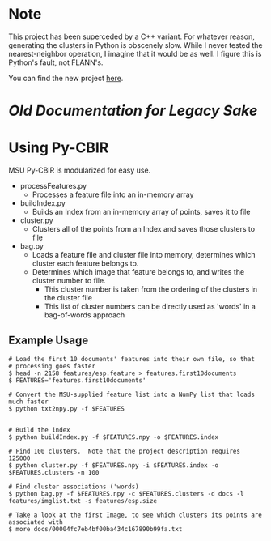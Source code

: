 # Note

This project has been superceded by a C++ variant.  For whatever reason, generating the clusters in Python is obscenely slow.  While I never tested the nearest-neighbor operation, I imagine that it would be as well.  I figure this is Python's fault, not FLANN's.

You can find the new project [here](https://github.com/zachriggle/MSU-CSE484-Content-Based-Image-Retrieval).


# ***Old Documentation for Legacy Sake***

# Using Py-CBIR

MSU Py-CBIR is modularized for easy use.

- processFeatures.py
    - Processes a feature file into an in-memory array
- buildIndex.py
    - Builds an Index from an in-memory array of points, saves it to file
- cluster.py
    - Clusters all of the points from an Index and saves those clusters to file
- bag.py
    - Loads a feature file and cluster file into memory, determines which cluster each feature belongs to.
    - Determines which image that feature belongs to, and writes the cluster number to file.
        - This cluster number is taken from the ordering of the clusters in the cluster file
        - This list of cluster numbers can be directly used as 'words' in a bag-of-words approach
        
## Example Usage

    # Load the first 10 documents' features into their own file, so that 
    # processing goes faster
    $ head -n 2158 features/esp.feature > features.first10documents
    $ FEATURES='features.first10documents'
    
    # Convert the MSU-supplied feature list into a NumPy list that loads much faster
    $ python txt2npy.py -f $FEATURES
    
    
    # Build the index
    $ python buildIndex.py -f $FEATURES.npy -o $FEATURES.index
    
    # Find 100 clusters.  Note that the project description requires 125000
    $ python cluster.py -f $FEATURES.npy -i $FEATURES.index -o $FEATURES.clusters -n 100
    
    # Find cluster associations ('words)
    $ python bag.py -f $FEATURES.npy -c $FEATURES.clusters -d docs -l features/imglist.txt -s features/esp.size
    
    # Take a look at the first Image, to see which clusters its points are associated with
    $ more docs/00004fc7eb4bf00ba434c167890b99fa.txt
    